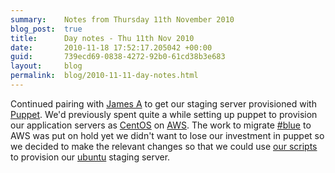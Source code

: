 ```yaml
---
summary:    Notes from Thursday 11th November 2010
blog_post:  true
title:      Day notes - Thu 11th Nov 2010
date:       2010-11-18 17:52:17.205042 +00:00
guid:       739ecd69-0838-4272-92b0-61cd38b3e683
layout:     blog
permalink:  blog/2010-11-11-day-notes.html
---
```

Continued pairing with [James A](http://interblah.net/) to get our staging server provisioned with [Puppet](http://www.puppetlabs.com/).  We'd previously spent quite a while setting up puppet to provision our application servers as [CentOS](http://www.centos.org/) on [AWS](http://aws.amazon.com/).  The work to migrate [#blue](https://hashblue.com/) to AWS was put on hold yet we didn't want to lose our investment in puppet so we decided to make the relevant changes so that we could use [our scripts](https://github.com/freerange/freerange-puppet) to provision our [ubuntu](http://www.ubuntu.com/) staging server.
